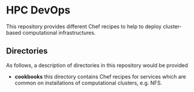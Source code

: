 HPC DevOps
==========
This repository provides different Chef recipes to help to deploy cluster-based computational infrastructures.

Directories
-----------
As follows, a description of directories in this repository would be provided
* **cookbooks** this directory contains Chef recipes for services which are common on installations of computational clusters, e.g. NFS.
